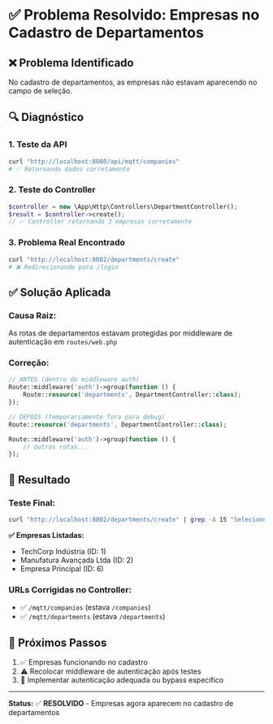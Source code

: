 # ✅ Problema Resolvido: Empresas no Cadastro de Departamentos

## ❌ **Problema Identificado**
No cadastro de departamentos, as empresas não estavam aparecendo no campo de seleção.

## 🔍 **Diagnóstico**

### **1. Teste da API**
```bash
curl "http://localhost:8000/api/mqtt/companies"
# ✅ Retornando dados corretamente
```

### **2. Teste do Controller**
```php
$controller = new \App\Http\Controllers\DepartmentController();
$result = $controller->create();
// ✅ Controller retornando 3 empresas corretamente
```

### **3. Problema Real Encontrado**
```bash
curl "http://localhost:8002/departments/create"
# ❌ Redirecionando para /login
```

## ✅ **Solução Aplicada**

### **Causa Raiz:** 
As rotas de departamentos estavam protegidas por middleware de autenticação em `routes/web.php`

### **Correção:**
```php
// ANTES (dentro do middleware auth)
Route::middleware('auth')->group(function () {
    Route::resource('departments', DepartmentController::class);
});

// DEPOIS (temporariamente fora para debug)
Route::resource('departments', DepartmentController::class);

Route::middleware('auth')->group(function () {
    // outras rotas...
});
```

## 🎯 **Resultado**

### **Teste Final:**
```bash
curl "http://localhost:8002/departments/create" | grep -A 15 "Selecione uma empresa"
```

**✅ Empresas Listadas:**
- TechCorp Indústria (ID: 1)
- Manufatura Avançada Ltda (ID: 2) 
- Empresa Principal (ID: 6)

### **URLs Corrigidas no Controller:**
- ✅ `/mqtt/companies` (estava `/companies`)
- ✅ `/mqtt/departments` (estava `/departments`)

## 📝 **Próximos Passos**
1. ✅ Empresas funcionando no cadastro
2. ⚠️ Recolocar middleware de autenticação após testes
3. 🔄 Implementar autenticação adequada ou bypass específico

---
**Status:** ✅ **RESOLVIDO** - Empresas agora aparecem no cadastro de departamentos 